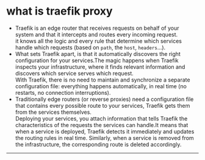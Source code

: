 # what is traefik proxy
* Traefik is an edge router that receives requests on behalf of your system and that it intercepts and routes every incoming request.  
it knows all the logic and every rule that determine which services handle which requests (based on `path`, the `host`, `headers`...).  
* What sets Traefik apart, is that it automatically discovers the right configuration for your services.The magic happens when Traefik  
inspects your infrastructure, where it finds relevant information and discovers which service serves which request.  
With Traefik, there is no need to maintain and synchronize a separate configuration file: everything happens automatically, in real time (no restarts, no connection interruptions).  
* Traditionally edge routers (or reverse proxies) need a configuration file that contains every possible route to your services, Traefik gets them from the services themselves.  
Deploying your services, you attach information that tells Traefik the characteristics of the requests the services can handle.It means that when a service is deployed, Traefik detects it immediately and updates the routing rules in real time. Similarly, when a service is removed from the infrastructure, the corresponding route is deleted accordingly.  

---
